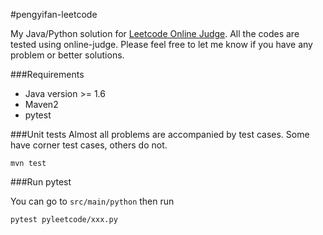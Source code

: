 #pengyifan-leetcode

My Java/Python solution for [Leetcode Online Judge](https://oj.leetcode.com/problems/). All the codes are tested using online-judge. Please feel free to let me know if you have any problem or better solutions.

###Requirements
* Java version >= 1.6
* Maven2
* pytest

###Unit tests
Almost all problems are accompanied by test cases. Some have corner test cases, others do not. 
```
mvn test
```

###Run pytest

You can go to `src/main/python` then run

```bash
pytest pyleetcode/xxx.py
```

